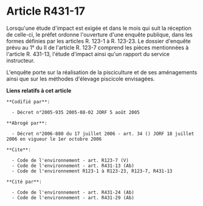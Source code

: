 # Article R431-17

Lorsqu'une étude d'impact est exigée et dans le mois qui suit la réception de celle-ci, le préfet ordonne l'ouverture d'une
enquête publique, dans les formes définies par les articles R. 123-1 à R. 123-23. Le dossier d'enquête prévu au 1° du II de
l'article R. 123-7 comprend les pièces mentionnées à l'article R. 431-13, l'étude d'impact ainsi qu'un rapport du service
instructeur.

L'enquête porte sur la réalisation de la pisciculture et de ses aménagements ainsi que sur les méthodes d'élevage piscicole
envisagées.

**Liens relatifs à cet article**

	**Codifié par**:

	  - Décret n°2005-935 2005-08-02 JORF 5 août 2005

	**Abrogé par**:

	  - Décret n°2006-880 du 17 juillet 2006 - art. 34 () JORF 18 juillet 2006 en vigueur le 1er octobre 2006

	**Cite**:

	  - Code de l'environnement - art. R123-7 (V)
	  - Code de l'environnement - art. R431-13 (Ab)
	  - Code de l'environnement R123-1 à R123-23, R123-7, R431-13

	**Cité par**:

	  - Code de l'environnement - art. R431-24 (Ab)
	  - Code de l'environnement - art. R431-29 (Ab)
